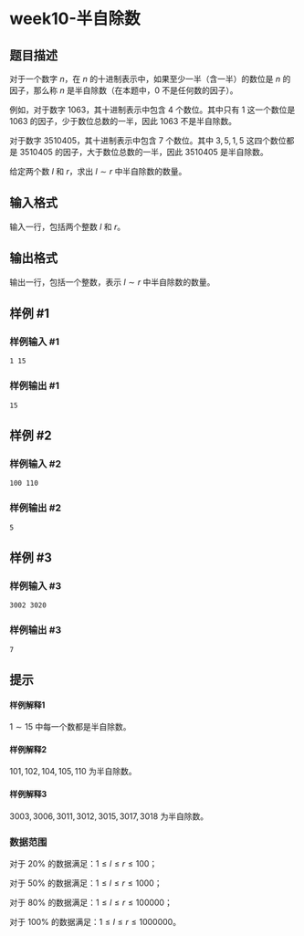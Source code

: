 # week10-半自除数

## 题目描述

对于一个数字 $n$，在 $n$ 的十进制表示中，如果至少一半（含一半）的数位是 $n$ 的因子，那么称 $n$ 是半自除数（在本题中，$0$ 不是任何数的因子）。

例如，对于数字 $1063$，其十进制表示中包含 $4$ 个数位。其中只有 $1$ 这一个数位是 $1063$ 的因子，少于数位总数的一半，因此 $1063$ 不是半自除数。

对于数字 $3510405$，其十进制表示中包含 $7$ 个数位。其中 $3,5,1,5$ 这四个数位都是 $3510405$ 的因子，大于数位总数的一半，因此 $3510405$ 是半自除数。

给定两个数 $l$ 和 $r$，求出 $l \sim r$ 中半自除数的数量。

## 输入格式

输入一行，包括两个整数 $l$ 和 $r$。

## 输出格式

输出一行，包括一个整数，表示 $l \sim r$ 中半自除数的数量。

## 样例 #1

### 样例输入 #1

```
1 15
```

### 样例输出 #1

```
15
```

## 样例 #2

### 样例输入 #2

```
100 110
```

### 样例输出 #2

```
5
```

## 样例 #3

### 样例输入 #3

```
3002 3020
```

### 样例输出 #3

```
7
```

## 提示

#### 样例解释1

$1 \sim 15$ 中每一个数都是半自除数。

#### 样例解释2

$101,102,104,105,110$ 为半自除数。

#### 样例解释3

$3003,3006,3011,3012,3015,3017,3018$ 为半自除数。

### 数据范围

对于 $20\%$ 的数据满足：$1 \le l \le r \le 100$；

对于 $50\%$ 的数据满足：$1 \le l \le r \le 1000$；

对于 $80\%$ 的数据满足：$1 \le l \le r \le 100000$；

对于 $100\%$ 的数据满足：$1 \le l \le r \le 1000000$。